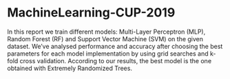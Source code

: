 # MachineLearning-CUP-2019
In this report we train different models: Multi-Layer Perceptron (MLP), Random Forest
(RF) and Support Vector Machine (SVM) on the given dataset. We’ve analysed performance
and accuracy after choosing the best parameters for each model implementation by using grid
searches and k-fold cross validation. According to our results, the best model
is the one obtained with Extremely Randomized Trees.
